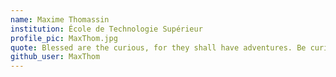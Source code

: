 ```yaml
---
name: Maxime Thomassin
institution: École de Technologie Supérieur
profile_pic: MaxThom.jpg
quote: Blessed are the curious, for they shall have adventures. Be curious.
github_user: MaxThom
---
```

